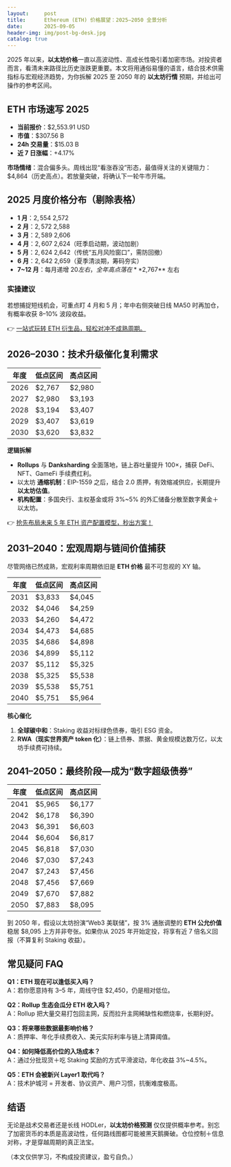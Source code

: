 ```yaml
---
layout:     post
title:      Ethereum (ETH) 价格展望：2025–2050 全景分析
date:       2025-09-05
header-img: img/post-bg-desk.jpg
catalog: true
---
```


2025 年以来，**以太坊价格**一直以高波动性、高成长性吸引着加密市场。对投资者而言，看清未来路径比历史涨跌更重要。本文将用通俗易懂的语言，结合技术供需指标与宏观经济趋势，为你拆解 2025 至 2050 年的 **以太坊行情** 预期，并给出可操作的参考区间。

## ETH 市场速写 2025

- **当前报价**：$2,553.91 USD  
- **市值**：$307.56 B  
- **24h 交易量**：$15.03 B  
- **近 7 日涨幅**：+4.17%  

**市场情绪**：混合偏多头。周线出现“看涨吞没”形态，最值得关注的关键阻力：$4,864（历史高点）。若放量突破，将确认下一轮牛市开端。

## 2025 月度价格分布（剔除表格）

- **1 月**：$2,554~$2,572  
- **2 月**：$2,572~$2,588  
- **3 月**：$2,589~$2,606  
- **4 月**：$2,607~$2,624（旺季启动期，波动加剧）  
- **5 月**：$2,624~$2,642（传统“五月风险窗口”，需防回撤）  
- **6 月**：$2,642~$2,659（夏季清淡期，筹码夯实）  
- **7~12 月**：每⽉递增 $20 左右，全年高点落在 **$2,767** 左右

### 实操建议

若想捕捉短线机会，可重点盯 4 月和 5 月；年中右侧突破日线 MA50 时再加仓，有概率收获 8–10% 波段收益。  

👉 [一站式玩转 ETH 衍生品，轻松对冲不成熟周期。](https://okxdog.com/)

## 2026–2030：技术升级催化复利需求

| 年度 | 低点区间 | 高点区间 |
|---|---|---|
| 2026 | $2,767 | $2,980 |
| 2027 | $2,980 | $3,193 |
| 2028 | $3,194 | $3,407 |
| 2029 | $3,407 | $3,619 |
| 2030 | $3,620 | $3,832 |

**逻辑拆解**  
- **Rollups** 与 **Danksharding** 全面落地，链上吞吐量提升 100×，捕获 DeFi、NFT、GameFi 手续费红利。  
- 以太坊 **通缩机制**：EIP-1559 之后，结合 2.0 质押，有效缩减供应，长期提升 **以太坊估值**。  
- **机构配置**：多国央行、主权基金或将 3%~5% 的外汇储备分散至数字黄金＋以太坊。

👉 [抢先布局未来 5 年 ETH 资产配置模型，秒出方案！](https://okxdog.com/)

## 2031–2040：宏观周期与链间价值捕获

尽管网络已然成熟，宏观利率周期依旧是 **ETH 价格** 最不可忽视的 XY 轴。

| 年度 | 低点区间 | 高点区间 |
|---|---|---|
| 2031 | $3,833 | $4,045 |
| 2032 | $4,046 | $4,259 |
| 2033 | $4,260 | $4,472 |
| 2034 | $4,473 | $4,685 |
| 2035 | $4,686 | $4,898 |
| 2036 | $4,899 | $5,112 |
| 2037 | $5,112 | $5,325 |
| 2038 | $5,325 | $5,538 |
| 2039 | $5,538 | $5,751 |
| 2040 | $5,751 | $5,964 |

**核心催化**  
1. **全球碳中和**：Staking 收益对标绿色债券，吸引 ESG 资金。  
2. **RWA（现实世界资产 token 化）**：链上债券、票据、黄金规模达数万亿，以太坊手续费可持续。  

## 2041–2050：最终阶段—成为“数字超级债券”

| 年度 | 低点区间 | 高点区间 |
|---|---|---|
| 2041 | $5,965 | $6,177 |
| 2042 | $6,178 | $6,390 |
| 2043 | $6,391 | $6,603 |
| 2044 | $6,604 | $6,817 |
| 2045 | $6,818 | $7,030 |
| 2046 | $7,030 | $7,243 |
| 2047 | $7,243 | $7,456 |
| 2048 | $7,456 | $7,669 |
| 2049 | $7,670 | $7,882 |
| 2050 | $7,883 | $8,095

到 2050 年，假设以太坊扮演“Web3 美联储”，按 3% 通胀调整的 **ETH 公允价值** 稳居 $8,095 上方并非夸张。如果你从 2025 年开始定投，将享有近 7 倍名义回报（不算复利 Staking 收益）。

## 常见疑问 FAQ

**Q1：ETH 现在可以逢低买入吗？**  
A：若你愿意持有 3–5 年，周线守住 $2,450，仍是相对低位。  

**Q2：Rollup 生态会瓜分 ETH 收入吗？**  
A：Rollup 把大量交易打包回主网，反而拉升主网稀缺性和燃烧率，长期利好。  

**Q3：将来哪些数据最影响价格？**  
A：质押率、年化手续费收入、美元实际利率与链上清算阈值。  

**Q4：如何降低高价位的入场成本？**  
A：通过分批现货＋吃 Staking 奖励的方式平滑波动，年化收益 3%~4.5%。  

**Q5：ETH 会被新兴 Layer1 取代吗？**  
A：技术护城河 = 开发者、协议资产、用户习惯，抗衡难度极高。  

## 结语

无论是战术交易者还是长线 HODLer，**以太坊价格预测** 仅仅提供概率参考。别忘了加密货币的本质是高波动性，任何路线图都可能被黑天鹅撕破。仓位控制＋信息对称，才是穿越周期的真正法宝。

（本文仅供学习，不构成投资建议，盈亏自负。）